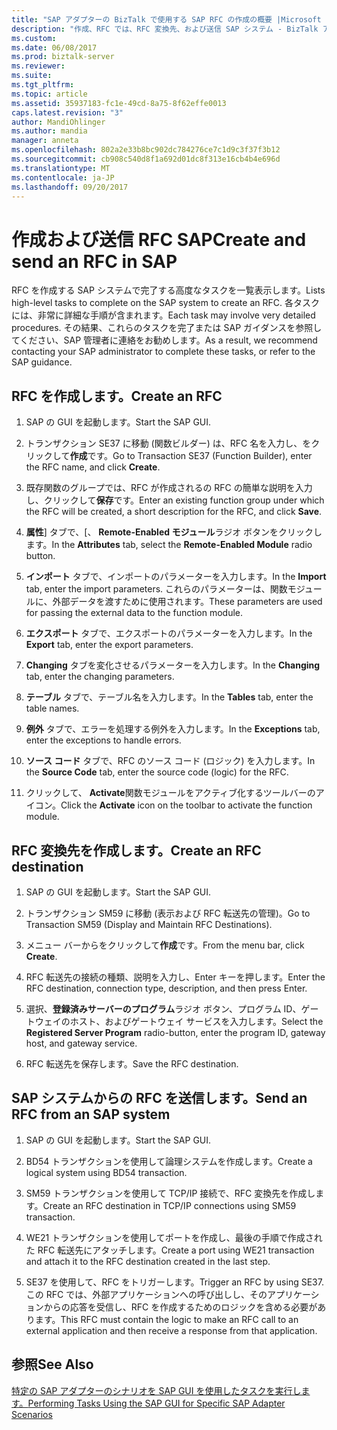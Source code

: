 ```yaml
---
title: "SAP アダプターの BizTalk で使用する SAP RFC の作成の概要 |Microsoft ドキュメント"
description: "作成、RFC では、RFC 変換先、および送信 SAP システム - BizTalk アダプター パック (BAP) の RFC"
ms.custom: 
ms.date: 06/08/2017
ms.prod: biztalk-server
ms.reviewer: 
ms.suite: 
ms.tgt_pltfrm: 
ms.topic: article
ms.assetid: 35937183-fc1e-49cd-8a75-8f62effe0013
caps.latest.revision: "3"
author: MandiOhlinger
ms.author: mandia
manager: anneta
ms.openlocfilehash: 802a2e33b8bc902dc784276ce7c1d9c3f37f3b12
ms.sourcegitcommit: cb908c540d8f1a692d01dc8f313e16cb4b4e696d
ms.translationtype: MT
ms.contentlocale: ja-JP
ms.lasthandoff: 09/20/2017
---
```

# <a name="create-and-send-an-rfc-in-sap"></a><span data-ttu-id="8bd14-103">作成および送信 RFC SAP</span><span class="sxs-lookup"><span data-stu-id="8bd14-103">Create and send an RFC in SAP</span></span>
<span data-ttu-id="8bd14-104">RFC を作成する SAP システムで完了する高度なタスクを一覧表示します。</span><span class="sxs-lookup"><span data-stu-id="8bd14-104">Lists high-level tasks to complete on the SAP system to create an RFC.</span></span> <span data-ttu-id="8bd14-105">各タスクには、非常に詳細な手順が含まれます。</span><span class="sxs-lookup"><span data-stu-id="8bd14-105">Each task may involve very detailed procedures.</span></span> <span data-ttu-id="8bd14-106">その結果、これらのタスクを完了または SAP ガイダンスを参照してください、SAP 管理者に連絡をお勧めします。</span><span class="sxs-lookup"><span data-stu-id="8bd14-106">As a result, we recommend contacting your SAP administrator to complete these tasks, or refer to the SAP guidance.</span></span>  
  
## <a name="create-an-rfc"></a><span data-ttu-id="8bd14-107">RFC を作成します。</span><span class="sxs-lookup"><span data-stu-id="8bd14-107">Create an RFC</span></span>  
  
1.  <span data-ttu-id="8bd14-108">SAP の GUI を起動します。</span><span class="sxs-lookup"><span data-stu-id="8bd14-108">Start the SAP GUI.</span></span>  
  
2.  <span data-ttu-id="8bd14-109">トランザクション SE37 に移動 (関数ビルダー) は、RFC 名を入力し、をクリックして**作成**です。</span><span class="sxs-lookup"><span data-stu-id="8bd14-109">Go to Transaction SE37 (Function Builder), enter the RFC name, and click **Create**.</span></span>  
  
3.  <span data-ttu-id="8bd14-110">既存関数のグループでは、RFC が作成されるの RFC の簡単な説明を入力し、クリックして**保存**です。</span><span class="sxs-lookup"><span data-stu-id="8bd14-110">Enter an existing function group under which the RFC will be created, a short description for the RFC, and click **Save**.</span></span>  
  
4.  <span data-ttu-id="8bd14-111">**属性**] タブで、[、 **Remote-Enabled モジュール**ラジオ ボタンをクリックします。</span><span class="sxs-lookup"><span data-stu-id="8bd14-111">In the **Attributes** tab, select the **Remote-Enabled Module** radio button.</span></span>  
  
5.  <span data-ttu-id="8bd14-112">**インポート** タブで、インポートのパラメーターを入力します。</span><span class="sxs-lookup"><span data-stu-id="8bd14-112">In the **Import** tab, enter the import parameters.</span></span> <span data-ttu-id="8bd14-113">これらのパラメーターは、関数モジュールに、外部データを渡すために使用されます。</span><span class="sxs-lookup"><span data-stu-id="8bd14-113">These parameters are used for passing the external data to the function module.</span></span>  
  
6.  <span data-ttu-id="8bd14-114">**エクスポート** タブで、エクスポートのパラメーターを入力します。</span><span class="sxs-lookup"><span data-stu-id="8bd14-114">In the **Export** tab, enter the export parameters.</span></span>  
  
7.  <span data-ttu-id="8bd14-115">**Changing**  タブを変化させるパラメーターを入力します。</span><span class="sxs-lookup"><span data-stu-id="8bd14-115">In the **Changing** tab, enter the changing parameters.</span></span>  
  
8.  <span data-ttu-id="8bd14-116">**テーブル** タブで、テーブル名を入力します。</span><span class="sxs-lookup"><span data-stu-id="8bd14-116">In the **Tables** tab, enter the table names.</span></span>  
  
9. <span data-ttu-id="8bd14-117">**例外** タブで、エラーを処理する例外を入力します。</span><span class="sxs-lookup"><span data-stu-id="8bd14-117">In the **Exceptions** tab, enter the exceptions to handle errors.</span></span>  
  
10. <span data-ttu-id="8bd14-118">**ソース コード** タブで、RFC のソース コード (ロジック) を入力します。</span><span class="sxs-lookup"><span data-stu-id="8bd14-118">In the **Source Code** tab, enter the source code (logic) for the RFC.</span></span>  
  
11. <span data-ttu-id="8bd14-119">クリックして、 **Activate**関数モジュールをアクティブ化するツールバーのアイコン。</span><span class="sxs-lookup"><span data-stu-id="8bd14-119">Click the **Activate** icon on the toolbar to activate the function module.</span></span>  

## <a name="create-an-rfc-destination"></a><span data-ttu-id="8bd14-120">RFC 変換先を作成します。</span><span class="sxs-lookup"><span data-stu-id="8bd14-120">Create an RFC destination</span></span>  
  
1.  <span data-ttu-id="8bd14-121">SAP の GUI を起動します。</span><span class="sxs-lookup"><span data-stu-id="8bd14-121">Start the SAP GUI.</span></span>  
  
2.  <span data-ttu-id="8bd14-122">トランザクション SM59 に移動 (表示および RFC 転送先の管理)。</span><span class="sxs-lookup"><span data-stu-id="8bd14-122">Go to Transaction SM59 (Display and Maintain RFC Destinations).</span></span>  
  
3.  <span data-ttu-id="8bd14-123">メニュー バーからをクリックして**作成**です。</span><span class="sxs-lookup"><span data-stu-id="8bd14-123">From the menu bar, click **Create**.</span></span>  
  
4.  <span data-ttu-id="8bd14-124">RFC 転送先の接続の種類、説明を入力し、Enter キーを押します。</span><span class="sxs-lookup"><span data-stu-id="8bd14-124">Enter the RFC destination, connection type, description, and then press Enter.</span></span>  
  
5.  <span data-ttu-id="8bd14-125">選択、**登録済みサーバーのプログラム**ラジオ ボタン、プログラム ID、ゲートウェイのホスト、およびゲートウェイ サービスを入力します。</span><span class="sxs-lookup"><span data-stu-id="8bd14-125">Select the **Registered Server Program** radio-button, enter the program ID, gateway host, and gateway service.</span></span>  
  
6.  <span data-ttu-id="8bd14-126">RFC 転送先を保存します。</span><span class="sxs-lookup"><span data-stu-id="8bd14-126">Save the RFC destination.</span></span>  

## <a name="send-an-rfc-from-an-sap-system"></a><span data-ttu-id="8bd14-127">SAP システムからの RFC を送信します。</span><span class="sxs-lookup"><span data-stu-id="8bd14-127">Send an RFC from an SAP system</span></span>  
  
1.  <span data-ttu-id="8bd14-128">SAP の GUI を起動します。</span><span class="sxs-lookup"><span data-stu-id="8bd14-128">Start the SAP GUI.</span></span>  
  
2.  <span data-ttu-id="8bd14-129">BD54 トランザクションを使用して論理システムを作成します。</span><span class="sxs-lookup"><span data-stu-id="8bd14-129">Create a logical system using BD54 transaction.</span></span>  
  
3.  <span data-ttu-id="8bd14-130">SM59 トランザクションを使用して TCP/IP 接続で、RFC 変換先を作成します。</span><span class="sxs-lookup"><span data-stu-id="8bd14-130">Create an RFC destination in TCP/IP connections using SM59 transaction.</span></span>  
  
4.  <span data-ttu-id="8bd14-131">WE21 トランザクションを使用してポートを作成し、最後の手順で作成された RFC 転送先にアタッチします。</span><span class="sxs-lookup"><span data-stu-id="8bd14-131">Create a port using WE21 transaction and attach it to the RFC destination created in the last step.</span></span>  
  
5.  <span data-ttu-id="8bd14-132">SE37 を使用して、RFC をトリガーします。</span><span class="sxs-lookup"><span data-stu-id="8bd14-132">Trigger an RFC by using SE37.</span></span> <span data-ttu-id="8bd14-133">この RFC では、外部アプリケーションへの呼び出しし、そのアプリケーションからの応答を受信し、RFC を作成するためのロジックを含める必要があります。</span><span class="sxs-lookup"><span data-stu-id="8bd14-133">This RFC must contain the logic to make an RFC call to an external application and then receive a response from that application.</span></span>  
  
## <a name="see-also"></a><span data-ttu-id="8bd14-134">参照</span><span class="sxs-lookup"><span data-stu-id="8bd14-134">See Also</span></span>  
 [<span data-ttu-id="8bd14-135">特定の SAP アダプターのシナリオを SAP GUI を使用したタスクを実行します。</span><span class="sxs-lookup"><span data-stu-id="8bd14-135">Performing Tasks Using the SAP GUI for Specific SAP Adapter Scenarios</span></span>](performing-tasks-using-the-sap-gui-for-specific-sap-adapter-scenarios.md)